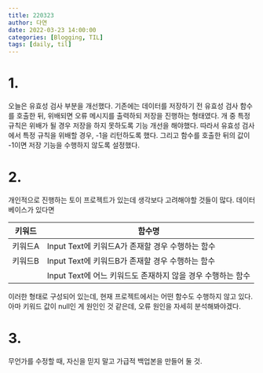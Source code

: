 ```yaml
---
title: 220323
author: 다연
date: 2022-03-23 14:00:00
categories: [Blogging, TIL]
tags: [daily, til]
---
```

# 1. 
오늘은 유효성 검사 부분을 개선했다. 기존에는 데이터를 저장하기 전 유효성 검사 함수를 호출한 뒤, 위배되면 오류 메시지를 출력하되 저장을 진행하는 형태였다. 개 중 특정 규칙은 위배가 될 경우 저장을 하지 못하도록 기능 개선을 해야했다. 따라서 유효성 검사에서 특정 규칙을 위배할 경우, -1을 리턴하도록 했다. 그리고 함수를 호출한 뒤의 값이 -1이면 저장 기능을 수행하지 않도록 설정했다.
# 2.
개인적으로 진행하는 토이 프로젝트가 있는데 생각보다 고려해야할 것들이 많다. 데이터베이스가 있다면

|키워드  | 함수명  | 
|-----------|------------------------------------- | 
| 키워드A | Input Text에 키워드A가 존재할 경우 수행하는 함수 | 
|키워드B  |Input Text에 키워드B가 존재할 경우 수행하는 함수   | 
|  |  Input Text에 어느 키워드도 존재하지 않을 경우 수행하는 함수 | 
이러한 형태로 구성되어 있는데, 현재 프로젝트에서는 어떤 함수도 수행하지 않고 있다. 아마 키워드 값이 null인 게 원인인 것 같은데, 오류 원인을 자세히 분석해봐야겠다.
# 3.
무언가를 수정할 때, 자신을 믿지 말고 가급적 백업본을 만들어 둘 것.
